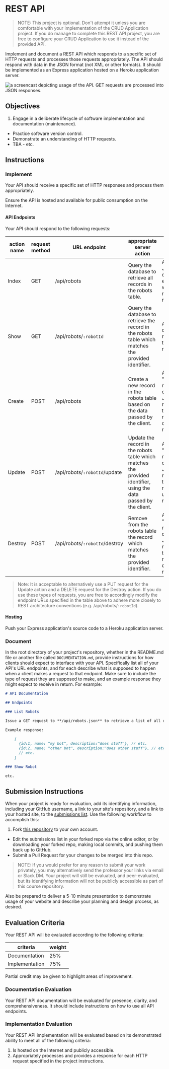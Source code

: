 # REST API

> NOTE: This project is optional. Don't attempt it unless you are comfortable with your implementation of the CRUD Application project. If you do manage to complete this REST API project, you are free to configure your CRUD Application to use it instead of the provided API.

Implement and document a REST API which responds to a specific set of HTTP requests and processes those requests appropriately. The API should respond with data in the JSON format (not XML or other formats). It should be implemented as an Express application hosted on a Heroku application server.

![a screencast depicting usage of the API. GET requests are processed into JSON responses.](demo.gif)

## Objectives

  1. Engage in a deliberate lifecycle of software implementation and documentation (maintenance).
  * Practice software version control.
  * Demonstrate an understanding of HTTP requests.
  * TBA - etc.


## Instructions

### Implement

Your API should receive a specific set of HTTP responses and process them appropriately.

Ensure the API is hosted and available for public consumption on the Internet.

#### API Endpoints

Your API should respond to the following requests:

action name | request method | URL endpoint | appropriate server action | response contents
--- | --- | --- | --- | ---
Index | GET | /api/robots | Query the database to retrieve all records in the robots table. | An array of JSON objects, each of which represents a robot.
Show | GET | /api/robots/`:robotId` | Query the database to retrieve the record in the robots table which matches the provided identifier. | A JSON object representing the given robot.
Create | POST | /api/robots | Create a new record in the robots table based on the data passed by the client. | A simple "OK" message, or optionally a JSON object representing the recently-created robot.
Update | POST | /api/robots/`:robotId`/update | Update the record in the robots table which matches the provided identifier, using the data passed by the client. | A simple "OK" message, or optionally a JSON object representing the recently-updated robot.
Destroy | POST | /api/robots/`:robotId`/destroy | Remove from the robots table the record which matches the provided identifier. | A simple "OK" message, or optionally a JSON object representing the recently-deleted robot.

> Note: It is acceptable to alternatively use a PUT request for the Update action and a DELETE request for the Destroy action. If you do use these types of requests, you are free to accordingly modify the endpoint URLs specified in the table above to adhere more closely to REST architecture conventions (e.g. /api/robots/`:robotId`).

#### Hosting

Push your Express application's source code to a Heroku application server.

### Document

In the root directory of your project's repository, whether in the README.md file or another file called `DOCUMENTATION.md`, provide instructions for how clients should expect to interface with your API. Specifically list all of your API's URL endpoints, and for each describe what is supposed to happen when a client makes a request to that endpoint. Make sure to include the type of request they are supposed to make, and an example response they might expect to receive in return. For example:

```` md
# API Documentation

## Endpoints

### List Robots

Issue a GET request to **/api/robots.json** to retrieve a list of all robot records currently in the database.

Example response:

    [
      {id:1, name: "my bot", description:"does stuff"}, // etc.
      {id:2, name: "other bot", description:"does other stuff"}, // etc.
      // etc.
    ]

### Show Robot

etc.
````

## Submission Instructions

When your project is ready for evaluation, add its identifying information, including your GitHub username, a link to your site's repository, and a link to your hosted site, to the [submissions list](submissions.md). Use the following workflow to accomplish this:

  1. Fork [this repository](https://github.com/SCSU-CSC-Department/201701-csc-443-01/) to your own account.
  * Edit the submissions list in your forked repo via the online editor, or by downloading your forked repo, making local commits, and pushing them back up to GitHub.
  * Submit a Pull Request for your changes to be merged into this repo.

> NOTE: If you would prefer for any reason to submit your work privately, you may alternatively send the professor your links via email or Slack DM. Your project will still be evaluated, and peer-evaluated, but its identifying information will not be publicly accessible as part of this course repository.

Also be prepared to deliver a 5-10 minute presentation to demonstrate usage of your website and describe your planning and design process, as desired.

## Evaluation Criteria

Your REST API will be evaluated according to the following criteria:

criteria | weight
--- | ---
Documentation | 25%
Implementation | 75%

Partial credit may be given to highlight areas of improvement.

### Documentation Evaluation

Your REST API documentation will be evaluated for presence, clarity, and comprehensiveness. It should include instructions on how to use all API endpoints.

### Implementation Evaluation

Your REST API implementation will be evaluated based on its demonstrated ability to meet all of the following criteria:

  1. Is hosted on the Internet and publicly accessible.
  2. Appropriately processes and provides a response for each HTTP request specified in the project instructions.
